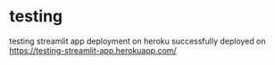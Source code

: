 # testing
testing streamlit app deployment on heroku 
successfully deployed on https://testing-streamlit-app.herokuapp.com/

